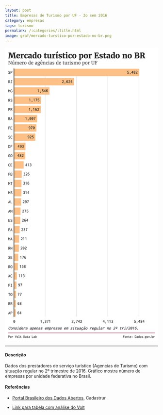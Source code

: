 ```yaml
---
layout: post
title: Empresas de Turismo por UF - 2o sem 2016
category: empresas
tags: turismo
permalink: /:categories/:title.html
image: graf/mercado-turstico-por-estado-no-br.png
---
```


![Gráfico Morsas](/graf/mercado-turstico-por-estado-no-br.png)

---

#### Descrição
Dados dos prestadores de serviço turístico (Agencias de Turismo) com situação regular no 2º trimestre de 2016. Gráfico mostra número de empresas por unidade federativa no Brasil.

#### Referências

* [Portal Brasileiro dos Dados Abertos](http://dados.gov.br/dataset/cadastur-pj-agencia/resource/7bab4346-fa6e-4493-b9ad-d179cce4b851), Cadastrur

* [Link para tabela com análise do Volt](https://docs.google.com/spreadsheets/d/1Z95pBybnd2Hs1BztPSbDNWpW9BWm9Lg8sdHe6cL-oSc/edit?usp=sharing)
